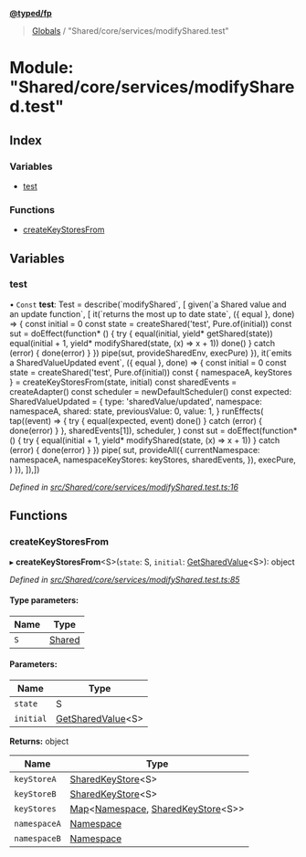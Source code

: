 **[@typed/fp](../README.md)**

> [Globals](../globals.md) / "Shared/core/services/modifyShared.test"

# Module: "Shared/core/services/modifyShared.test"

## Index

### Variables

* [test](_shared_core_services_modifyshared_test_.md#test)

### Functions

* [createKeyStoresFrom](_shared_core_services_modifyshared_test_.md#createkeystoresfrom)

## Variables

### test

• `Const` **test**: Test = describe(\`modifyShared\`, [ given(\`a Shared value and an update function\`, [ it(\`returns the most up to date state\`, ({ equal }, done) => { const initial = 0 const state = createShared('test', Pure.of(initial)) const sut = doEffect(function* () { try { equal(initial, yield* getShared(state)) equal(initial + 1, yield* modifyShared(state, (x) => x + 1)) done() } catch (error) { done(error) } }) pipe(sut, provideSharedEnv, execPure) }), it(\`emits a SharedValueUpdated event\`, ({ equal }, done) => { const initial = 0 const state = createShared('test', Pure.of(initial)) const { namespaceA, keyStores } = createKeyStoresFrom(state, initial) const sharedEvents = createAdapter() const scheduler = newDefaultScheduler() const expected: SharedValueUpdated = { type: 'sharedValue/updated', namespace: namespaceA, shared: state, previousValue: 0, value: 1, } runEffects( tap((event) => { try { equal(expected, event) done() } catch (error) { done(error) } }, sharedEvents[1]), scheduler, ) const sut = doEffect(function* () { try { equal(initial + 1, yield* modifyShared(state, (x) => x + 1)) } catch (error) { done(error) } }) pipe( sut, provideAll({ currentNamespace: namespaceA, namespaceKeyStores: keyStores, sharedEvents, }), execPure, ) }), ]),])

*Defined in [src/Shared/core/services/modifyShared.test.ts:16](https://github.com/TylorS/typed-fp/blob/6ccb290/src/Shared/core/services/modifyShared.test.ts#L16)*

## Functions

### createKeyStoresFrom

▸ **createKeyStoresFrom**\<S>(`state`: S, `initial`: [GetSharedValue](_shared_core_model_shared_.md#getsharedvalue)\<S>): object

*Defined in [src/Shared/core/services/modifyShared.test.ts:85](https://github.com/TylorS/typed-fp/blob/6ccb290/src/Shared/core/services/modifyShared.test.ts#L85)*

#### Type parameters:

Name | Type |
------ | ------ |
`S` | [Shared](_shared_core_model_shared_.shared.md) |

#### Parameters:

Name | Type |
------ | ------ |
`state` | S |
`initial` | [GetSharedValue](_shared_core_model_shared_.md#getsharedvalue)\<S> |

**Returns:** object

Name | Type |
------ | ------ |
`keyStoreA` | [SharedKeyStore](../interfaces/_shared_core_model_sharedkeystore_.sharedkeystore.md)\<S> |
`keyStoreB` | [SharedKeyStore](../interfaces/_shared_core_model_sharedkeystore_.sharedkeystore.md)\<S> |
`keyStores` | [Map](../interfaces/_shared_core_model_sharedkeystore_.sharedkeystore.md#map)\<[Namespace](_shared_core_model_namespace_.namespace.md), [SharedKeyStore](../interfaces/_shared_core_model_sharedkeystore_.sharedkeystore.md)\<S>> |
`namespaceA` | [Namespace](_shared_core_model_namespace_.namespace.md) |
`namespaceB` | [Namespace](_shared_core_model_namespace_.namespace.md) |
